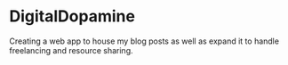 # DigitalDopamine
Creating a web app to house my blog posts as well as expand it to handle freelancing and resource sharing.

